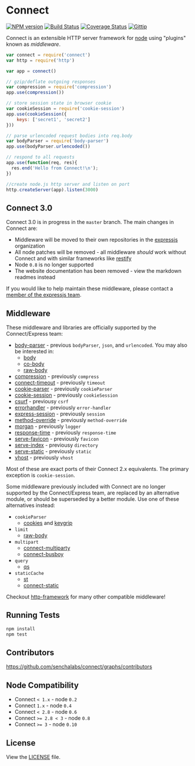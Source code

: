# Connect

[![NPM version](https://badge.fury.io/js/connect.svg)](http://badge.fury.io/js/connect)
[![Build Status](https://travis-ci.org/senchalabs/connect.svg?branch=master)](https://travis-ci.org/senchalabs/connect)
[![Coverage Status](https://img.shields.io/coveralls/senchalabs/connect.svg?branch=master)](https://coveralls.io/r/senchalabs/connect)
[![Gittip](https://img.shields.io/gittip/dougwilson.svg)](https://www.gittip.com/dougwilson/)

  Connect is an extensible HTTP server framework for [node](http://nodejs.org) using "plugins" known as _middleware_.

```js
var connect = require('connect')
var http = require('http')

var app = connect()

// gzip/deflate outgoing responses
var compression = require('compression')
app.use(compression())

// store session state in browser cookie
var cookieSession = require('cookie-session')
app.use(cookieSession({
    keys: ['secret1', 'secret2']
}))

// parse urlencoded request bodies into req.body
var bodyParser = require('body-parser')
app.use(bodyParser.urlencoded())

// respond to all requests
app.use(function(req, res){
  res.end('Hello from Connect!\n');
})

//create node.js http server and listen on port
http.createServer(app).listen(3000)
```

## Connect 3.0

Connect 3.0 is in progress in the `master` branch. The main changes in Connect are:

- Middleware will be moved to their own repositories in the [expressjs](http://github.com/expressjs) organization
- All node patches will be removed - all middleware _should_ work without Connect and with similar frameworks like [restify](https://github.com/mcavage/node-restify)
- Node `0.8` is no longer supported
- The website documentation has been removed - view the markdown readmes instead

If you would like to help maintain these middleware, please contact a [member of the expressjs team](https://github.com/orgs/expressjs/members).

## Middleware

These middleware and libraries are officially supported by the Connect/Express team:

  - [body-parser](https://github.com/expressjs/body-parser) - previous `bodyParser`, `json`, and `urlencoded`. You may also be interested in:
    - [body](https://github.com/raynos/body)
    - [co-body](https://github.com/visionmedia/co-body)
    - [raw-body](https://github.com/stream-utils/raw-body)
  - [compression](https://github.com/expressjs/compression) - previously `compress`
  - [connect-timeout](https://github.com/expressjs/timeout) - previously `timeout`
  - [cookie-parser](https://github.com/expressjs/cookie-parser) - previously `cookieParser`
  - [cookie-session](https://github.com/expressjs/cookie-session) - previously `cookieSession`
  - [csurf](https://github.com/expressjs/csurf) - previousy `csrf`
  - [errorhandler](https://github.com/expressjs/errorhandler) - previously `error-handler`
  - [express-session](https://github.com/expressjs/session) - previously `session`
  - [method-override](https://github.com/expressjs/method-override) - previously `method-override`
  - [morgan](https://github.com/expressjs/morgan) - previously `logger`
  - [response-time](https://github.com/expressjs/response-time) - previously `response-time`
  - [serve-favicon](https://github.com/expressjs/serve-favicon) - previously `favicon`
  - [serve-index](https://github.com/expressjs/serve-index) - previousy `directory`
  - [serve-static](https://github.com/expressjs/serve-static) - previously `static`
  - [vhost](https://github.com/expressjs/vhost) - previously `vhost`

Most of these are exact ports of their Connect 2.x equivalents. The primary exception is `cookie-session`.

Some middleware previously included with Connect are no longer supported by the Connect/Express team, are replaced by an alternative module, or should be superseded by a better module. Use one of these alternatives instead:

  - `cookieParser`
    - [cookies](https://github.com/jed/cookies) and [keygrip](https://github.com/jed/keygrip)
  - `limit`
    - [raw-body](https://github.com/stream-utils/raw-body)
  - `multipart`
    - [connect-multiparty](https://github.com/superjoe30/connect-multiparty)
    - [connect-busboy](https://github.com/mscdex/connect-busboy)
  - `query`
    - [qs](https://github.com/visionmedia/node-querystring)
  - `staticCache`
    - [st](https://github.com/isaacs/st)
    - [connect-static](https://github.com/andrewrk/connect-static)

Checkout [http-framework](https://github.com/Raynos/http-framework/wiki/Modules) for many other compatible middleware! 

## Running Tests

```bash
npm install
npm test
```

## Contributors

 https://github.com/senchalabs/connect/graphs/contributors

## Node Compatibility

  - Connect `< 1.x` - node `0.2`
  - Connect `1.x` - node `0.4`
  - Connect `< 2.8` - node `0.6`
  - Connect `>= 2.8 < 3` - node `0.8`
  - Connect `>= 3` - node `0.10`

## License

View the [LICENSE](https://github.com/senchalabs/connect/blob/master/LICENSE) file.
